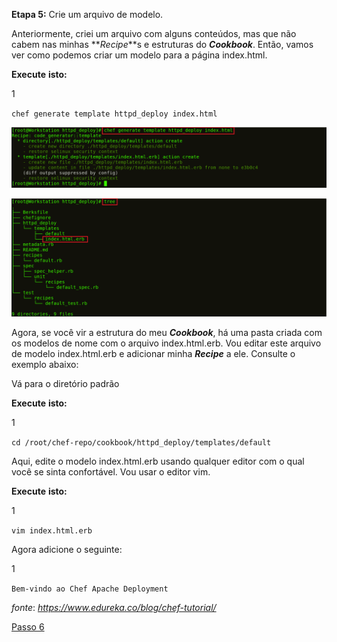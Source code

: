 **Etapa 5:** Crie um arquivo de modelo.

Anteriormente, criei um arquivo com alguns conteúdos, mas que não cabem nas minhas **_Recipe_**s e estruturas do **_Cookbook_**. Então, vamos ver como podemos criar um modelo para a página index.html.

**Execute** **isto:**

1

`chef generate template httpd_deploy index.html`

![Create Chef Template - Chef Tutorial](images/chef-05-01.png)

![ Estrutura do **_Cookbook_** - Tutorial do Chef](images/chef-05-02.png)

Agora, se você vir a estrutura do meu **_Cookbook_**, há uma pasta criada com os modelos de nome com o arquivo index.html.erb. Vou editar este arquivo de modelo index.html.erb e adicionar minha **_Recipe_** a ele. Consulte o exemplo abaixo:

Vá para o diretório padrão

**Execute** **isto:**

1

`cd /root/chef-repo/cookbook/httpd_deploy/templates/default`

Aqui, edite o modelo index.html.erb usando qualquer editor com o qual você se sinta confortável. Vou usar o editor vim.

**Execute** **isto:**

1

`vim index.html.erb`

Agora adicione o seguinte:

1

`Bem-vindo ao Chef Apache Deployment`

_fonte_: _https://www.edureka.co/blog/chef-tutorial/_

[Passo 6](06-steps.md)